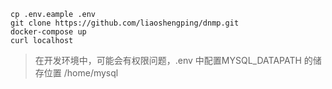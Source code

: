 
```
cp .env.eample .env
git clone https://github.com/liaoshengping/dnmp.git
docker-compose up
curl localhost
```
>在开发环境中，可能会有权限问题，.env 中配置MYSQL_DATAPATH 的储存位置 /home/mysql
